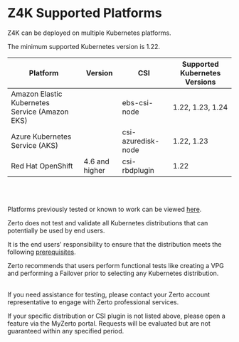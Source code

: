 # Z4K Supported Platforms

Z4K can be deployed on multiple Kubernetes platforms.

The minimum supported Kubernetes version is 1.22.


| Platform                             | Version  |  CSI| Supported Kubernetes Versions |
| ------------------------------------ |--|--- |--- |
| Amazon Elastic Kubernetes Service (Amazon EKS)|  | ebs-csi-node | 1.22, 1.23, 1.24  |
| Azure Kubernetes Service (AKS)|   |  csi-azuredisk-node   | 1.22, 1.23  |
| Red Hat OpenShift | 4.6 and higher  |csi-rbdplugin  |  1.22  ||

<br/>
<br/>


Platforms previously tested or known to work can be viewed [here](./PreviouslyTestedPlatforms.md).


Zerto does not test and validate all Kubernetes distributions that can potentially be used by end users. 

It is the end users' responsibility to ensure that the distribution meets the following [prerequisites](https://help.zerto.com/bundle/Z4K-User-Documentation/page/PrerequisitesAndRequirements.html).

Zerto recommends that users perform functional tests like creating a VPG and performing a Failover prior to selecting any Kubernetes distribution.  
<br/>

If you need assistance for testing, please contact your Zerto account representative to engage with Zerto professional services.

If your specific distribution or CSI plugin is not listed above, please open a feature via the MyZerto portal. Requests will be evaluated but are not guaranteed within any specified period.
